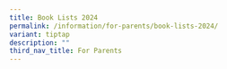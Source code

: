 ```yaml
---
title: Book Lists 2024
permalink: /information/for-parents/book-lists-2024/
variant: tiptap
description: ""
third_nav_title: For Parents
---
```

<p></p>